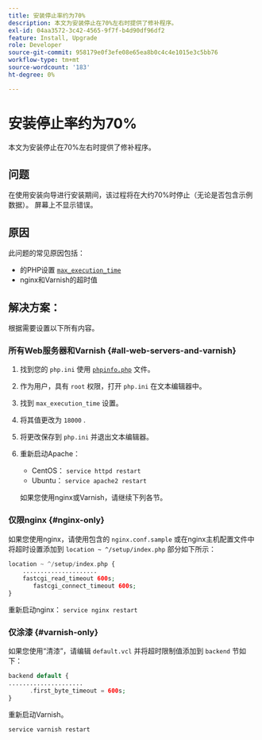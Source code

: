 ```yaml
---
title: 安装停止率约为70%
description: 本文为安装停止在70%左右时提供了修补程序。
exl-id: 04aa3572-3c42-4565-9f7f-b4d90df96df2
feature: Install, Upgrade
role: Developer
source-git-commit: 958179e0f3efe08e65ea8b0c4c4e1015e3c5bb76
workflow-type: tm+mt
source-wordcount: '183'
ht-degree: 0%

---
```


# 安装停止率约为70%

本文为安装停止在70%左右时提供了修补程序。

## 问题

在使用安装向导进行安装期间，该过程将在大约70%时停止（无论是否包含示例数据）。 屏幕上不显示错误。

## 原因

此问题的常见原因包括：

* 的PHP设置 [`max_execution_time`](http://php.net/manual/en/info.configuration.php#ini.max-execution-time)
* nginx和Varnish的超时值

## 解决方案：

根据需要设置以下所有内容。

### 所有Web服务器和Varnish {#all-web-servers-and-varnish}

1. 找到您的 `php.ini` 使用 [`phpinfo.php`](https://devdocs.magento.com/guides/v2.3/install-gde/prereq/optional.html#install-optional-phpinfo) 文件。
1. 作为用户，具有 `root` 权限，打开 `php.ini` 在文本编辑器中。
1. 找到 `max_execution_time` 设置。
1. 将其值更改为 `18000` .
1. 将更改保存到 `php.ini` 并退出文本编辑器。
1. 重新启动Apache：

   * CentOS： `service httpd restart`
   * Ubuntu： `service apache2 restart`

   如果您使用nginx或Varnish，请继续下列各节。

### 仅限nginx {#nginx-only}

如果您使用nginx，请使用包含的 `nginx.conf.sample` 或在nginx主机配置文件中将超时设置添加到 `location ~ ^/setup/index.php` 部分如下所示：

```php
location ~ ^/setup/index.php {
    .....................
    fastcgi_read_timeout 600s;
       fastcgi_connect_timeout 600s;
}
```

重新启动nginx： `service nginx restart`

### 仅涂漆 {#varnish-only}

如果您使用“清漆”，请编辑 `default.vcl` 并将超时限制值添加到 `backend` 节如下：

```php
backend default {
.....................
      .first_byte_timeout = 600s;
}
```

重新启动Varnish。

```php
service varnish restart
```
